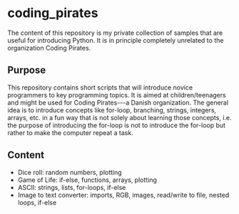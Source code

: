 # coding_pirates
The content of this repository is my private collection of samples that are useful for introducing Python. It is in principle completely unrelated to the organization Coding Pirates.

## Purpose
This repository contains short scripts that will introduce novice programmers to key programming topics. It is aimed at children/teenagers and might be used for Coding Pirates---a Danish organization. The general idea is to introduce concepts like for-loop, branching, strings, integers, arrays, etc. in a fun way that is not solely about learning those concepts, i.e. the purpose of introducing the for-loop is not to introduce the for-loop but rather to make the computer repeat a task.

## Content
* Dice roll: random numbers, plotting
* Game of Life: if-else, functions, arrays, plotting
* ASCII: strings, lists, for-loops, if-else
* Image to text converter: imports, RGB, images, read/write to file, nested loops, if-else